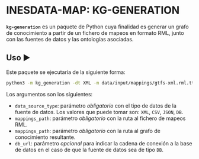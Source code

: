 # INESDATA-MAP: KG-GENERATION

**`kg-generation`** es un paquete de Python cuya finalidad es generar un grafo de conocimiento a partir de un fichero de mapeos en formato RML, junto con las fuentes de datos y las ontologías asociadas.

## Uso ▶️

Este paquete se ejecutaría de la siguiente forma:

```bash
python3 -m kg_generation -dt XML -m data/input/mappings/gtfs-xml.rml.ttl -o data/output/knowledge-graph-xml.nt
```

Los argumentos son los siguientes:

- `data_source_type`: parámetro _obligatorio_ con el tipo de datos de la fuente de datos. Los valores que puede tomar son: `XML`, `CSV`, `JSON`, `DB`.
- `mappings_path`: parámetro _obligatorio_ con la ruta al fichero de mapeos RML.
- `mappings_path`: parámetro _obligatorio_ con la ruta al grafo de conocimiento resultante.
- `db_url`: parámetro _opcional_ para indicar la cadena de conexión a la base de datos en el caso de que la fuente de datos sea de tipo `DB`.
